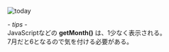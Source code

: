 ![today](https://user-images.githubusercontent.com/39142850/61387525-42a1de80-a8f1-11e9-908a-2f86d6dbfb4e.png)

*- tips -*  
JavaScriptなどの **getMonth()** は、1少なく表示される。  
7月だと6となるので気を付ける必要がある。
